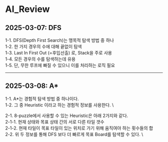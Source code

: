 # AI_Review

## 2025-03-07: DFS ##  
1-1. DFS(Depth First Search)는 맹목적 탐색 방법 중 하나  
1-2. 한 가지 경우의 수에 대해 끝없이 탐색  
1-3. Last In First Out (=후입선출) 로, Stack을 주로 사용  
1-4. 모든 경우의 수를 탐색하는데 유용  
1-5. 단, 무한 루프에 빠질 수 있으니 이를 처리하는 로직 필요

----

## 2025-03-08: A* ##  
1-1. A*는 경험적 탐색 방법 중 하나이다. \
1-2. 그 중 Heuristic 이라고 하는 경험적 정보를 사용한다. \

2-1. 8-puzzle에서 사용할 수 있는 Heuristic은 아래 2가지와 같다. \
2-1-1. 현재 상태와 목표 상태 간의 서로 다른 타일 갯수 \
2-1-2. 현재 타일이 목표 타일이 있는 위치로 가기 위해 움직여야 하는 횟수들의 합 \
2-2. 위 두 정보를 통해 DFS 보다 더 빠르게 목표 Board를 탐색할 수 있다. \
